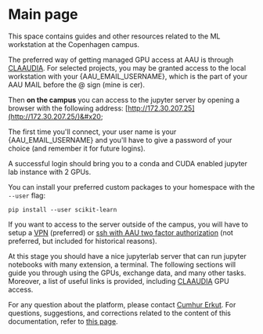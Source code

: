 # Main page

This space contains guides and other resources related to the ML workstation at the Copenhagen campus.

The preferred way of getting managed GPU access at AAU is through [CLAAUDIA](https://www.researcher.aau.dk/contact/claaudia). For selected projects, you may be granted access to the local workstation with your {AAU\_EMAIL\_USERNAME}, which is the part of your AAU MAIL before the @ sign (mine is cer).

Then **on the campus** you can access to the jupyter server  by opening a browser with the following address: [http://172.30.207.25](http://172.30.207.25/)&#x20;

The first time you'll connect, your user name is your {AAU\_EMAIL\_USERNAME} and you'll have to give a password of your choice (and remember it for future logins).&#x20;

A successful login should bring you to a conda and CUDA enabled jupyter lab instance with 2 GPUs.

You can install your preferred custom packages to your homespace with the `--user` flag:

`pip install --user scikit-learn`

If you want to access to the server outside of the campus, you will have to setup a [VPN](https://aalborg-university.gitbook.io/machine-learning-workstation/connection/connection-through-vpn) (preferred) or [ssh with AAU two factor authorization](https://aalborg-university.gitbook.io/machine-learning-workstation/connection/connect-to-the-machine) (not preferred, but included for historical reasons).&#x20;

At this stage you should have a nice jupyterlab server that can run jupyter notebooks with many extension, a terminal. The following sections will guide you through using the GPUs, exchange data, and many other tasks. Moreover, a list of useful links is provided, including [CLAAUDIA](https://www.researcher.aau.dk/contact/claaudia) GPU access.&#x20;

For any question about the platform, please contact [Cumhur Erkut](mailto:cer@create.aau.dk). For questions, suggestions, and corrections related to the content of this documentation, refer to [this page](https://github.com/miccio-dk/machine-learning-workstation-docs/issues).
